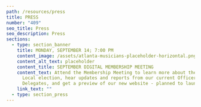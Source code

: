 ```yaml
---
path: /resources/press
title: PRESS
number: "409"
seo_title: Press
seo_description: Press
sections:
  - type: section_banner
    title: MONDAY, SEPTEMBER 14; 7:00 PM
    content_image: /assets/atlanta-musicians-placeholder-horizontal.png
    content_alt_text: placeholder
    content_title: SEPTEMBER DIGITAL MEMBERSHIP MEETING
    content_text: Attend the Membership Meeting to learn more about the upcoming
      Local election, hear updates and reports from our current Officers and
      Delegates, and get a preview of our new website - planned to launch soon!
    link_text: ""
  - type: section_press
---
```

